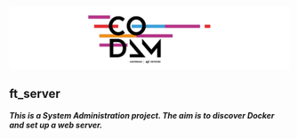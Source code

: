 [![Logo](https://github.com/qingqingqingli/readme_images/blob/master/codam_logo_1.png)](https://github.com/qingqingqingli/ft_server)

## ft_server
***This is a System Administration project. The aim is to discover Docker and set up a web server.***
